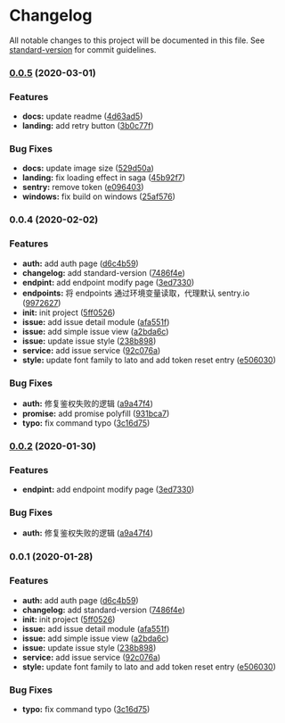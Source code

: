 # Changelog

All notable changes to this project will be documented in this file. See [standard-version](https://github.com/conventional-changelog/standard-version) for commit guidelines.

### [0.0.5](https://github.com/AnnatarHe/sentry-mp-client/compare/v0.0.4...v0.0.5) (2020-03-01)


### Features

* **docs:** update readme ([4d63ad5](https://github.com/AnnatarHe/sentry-mp-client/commit/4d63ad50bbd4caa72bd8544c1b3355044907df17))
* **landing:** add retry button ([3b0c77f](https://github.com/AnnatarHe/sentry-mp-client/commit/3b0c77f281449f9b037cce0dca38f3a3f90f6033))


### Bug Fixes

* **docs:** update image size ([529d50a](https://github.com/AnnatarHe/sentry-mp-client/commit/529d50ac5a43b572cd93c92bf1b49731b21295b6))
* **landing:** fix loading effect in saga ([45b92f7](https://github.com/AnnatarHe/sentry-mp-client/commit/45b92f7739cc813db4ea800b78c2aadd3a1ebfe7))
* **sentry:** remove token ([e096403](https://github.com/AnnatarHe/sentry-mp-client/commit/e0964034de87d7f03120229f324c1f6410651744))
* **windows:** fix build on windows ([25af576](https://github.com/AnnatarHe/sentry-mp-client/commit/25af5769219dee116ea2608ab14b831e43728f79))

### 0.0.4 (2020-02-02)


### Features

* **auth:** add auth page ([d6c4b59](https://github.com/AnnatarHe/sentry-mp-client/commit/d6c4b59fc7cb9a4c673887e3ab9e20eb2d54ac16))
* **changelog:** add standard-version ([7486f4e](https://github.com/AnnatarHe/sentry-mp-client/commit/7486f4ee3ad3faa1d704a1aacefcb7a607bb78c4))
* **endpint:** add endpoint modify page ([3ed7330](https://github.com/AnnatarHe/sentry-mp-client/commit/3ed7330f5bbdd5c4db3974cdb1f01dfe55410d57))
* **endpoints:** 将 endpoints 通过环境变量读取，代理默认 sentry.io ([9972627](https://github.com/AnnatarHe/sentry-mp-client/commit/997262767ce68afeea662c167ce1186f484ed919))
* **init:** init project ([5ff0526](https://github.com/AnnatarHe/sentry-mp-client/commit/5ff0526c4b99db7608fdbcd4ae30618af1351148))
* **issue:** add issue detail module ([afa551f](https://github.com/AnnatarHe/sentry-mp-client/commit/afa551f0fe1ae9a8675ffbac4a5069732c8f9933))
* **issue:** add simple issue view ([a2bda6c](https://github.com/AnnatarHe/sentry-mp-client/commit/a2bda6c63a5a5242776f9528efb764f4543dd95d))
* **issue:** update issue style ([238b898](https://github.com/AnnatarHe/sentry-mp-client/commit/238b89846316b720575cd5f2840fa644b162a031))
* **service:** add issue service ([92c076a](https://github.com/AnnatarHe/sentry-mp-client/commit/92c076aa34006f962c860f86d4eac6a3e47972fb))
* **style:** update font family to lato and add token reset entry ([e506030](https://github.com/AnnatarHe/sentry-mp-client/commit/e5060308acd39d772ef4a89ecdc5377ed30b37e6))


### Bug Fixes

* **auth:** 修复鉴权失败的逻辑 ([a9a47f4](https://github.com/AnnatarHe/sentry-mp-client/commit/a9a47f4a4a0dcf2c62e4726317ab75f8cbab72ca))
* **promise:** add promise polyfill ([931bca7](https://github.com/AnnatarHe/sentry-mp-client/commit/931bca782ac49c878495daf0bf34822128913348))
* **typo:** fix command typo ([3c16d75](https://github.com/AnnatarHe/sentry-mp-client/commit/3c16d75c21a57bfbefd3085e844a564dd69c3562))

### [0.0.2](https://github.com/AnnatarHe/sentry-mp-client/compare/v0.0.1...v0.0.2) (2020-01-30)


### Features

* **endpint:** add endpoint modify page ([3ed7330](https://github.com/AnnatarHe/sentry-mp-client/commit/3ed7330f5bbdd5c4db3974cdb1f01dfe55410d57))


### Bug Fixes

* **auth:** 修复鉴权失败的逻辑 ([a9a47f4](https://github.com/AnnatarHe/sentry-mp-client/commit/a9a47f4a4a0dcf2c62e4726317ab75f8cbab72ca))

### 0.0.1 (2020-01-28)


### Features

* **auth:** add auth page ([d6c4b59](https://github.com/AnnatarHe/sentry-mp-client/commit/d6c4b59fc7cb9a4c673887e3ab9e20eb2d54ac16))
* **changelog:** add standard-version ([7486f4e](https://github.com/AnnatarHe/sentry-mp-client/commit/7486f4ee3ad3faa1d704a1aacefcb7a607bb78c4))
* **init:** init project ([5ff0526](https://github.com/AnnatarHe/sentry-mp-client/commit/5ff0526c4b99db7608fdbcd4ae30618af1351148))
* **issue:** add issue detail module ([afa551f](https://github.com/AnnatarHe/sentry-mp-client/commit/afa551f0fe1ae9a8675ffbac4a5069732c8f9933))
* **issue:** add simple issue view ([a2bda6c](https://github.com/AnnatarHe/sentry-mp-client/commit/a2bda6c63a5a5242776f9528efb764f4543dd95d))
* **issue:** update issue style ([238b898](https://github.com/AnnatarHe/sentry-mp-client/commit/238b89846316b720575cd5f2840fa644b162a031))
* **service:** add issue service ([92c076a](https://github.com/AnnatarHe/sentry-mp-client/commit/92c076aa34006f962c860f86d4eac6a3e47972fb))
* **style:** update font family to lato and add token reset entry ([e506030](https://github.com/AnnatarHe/sentry-mp-client/commit/e5060308acd39d772ef4a89ecdc5377ed30b37e6))


### Bug Fixes

* **typo:** fix command typo ([3c16d75](https://github.com/AnnatarHe/sentry-mp-client/commit/3c16d75c21a57bfbefd3085e844a564dd69c3562))
